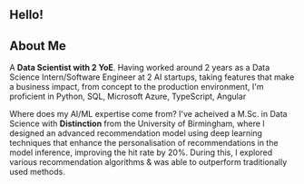 ## Hello!

## About Me

A **Data Scientist with 2 YoE**. Having worked around 2 years as a Data Science Intern/Software Engineer at 2 AI startups, taking features that make a business impact, from concept to the production environment, I'm proficient in Python, SQL, Microsoft Azure, TypeScript, Angular

Where does my AI/ML expertise come from? 
I've acheived a M.Sc. in Data Science with **Distinction** from the University of Birmingham, where I designed an advanced recommendation model using deep learning techniques that enhance the personalisation of recommendations in the model inference, improving the hit rate by 20%. During this, I explored various recommendation algorithms & was able to outperform traditionally used methods. 






